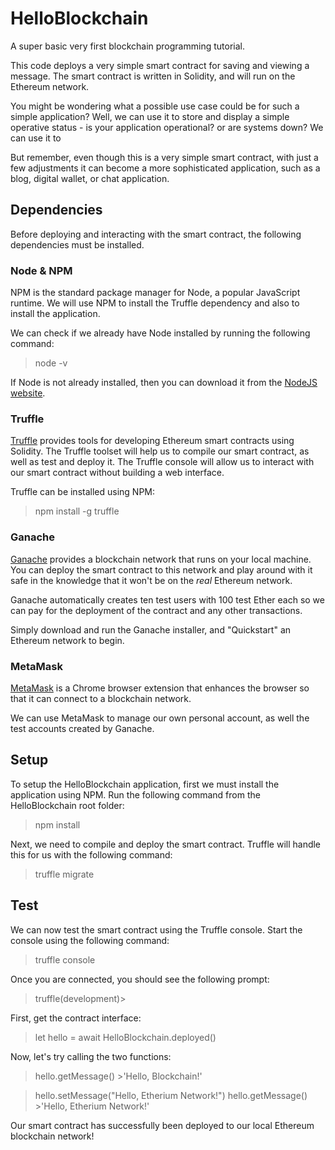 # HelloBlockchain
A super basic very first blockchain programming tutorial.

This code deploys a very simple smart contract for saving and viewing a message.  The smart contract is written in Solidity, and will run on the Ethereum network.

You might be wondering what a possible use case could be for such a simple application?  Well, we can use it to store and display a simple operative status - is your application operational? or are systems down?  We can use it to 

But remember, even though this is a very simple smart contract, with just a few adjustments it can become a more sophisticated application, such as a blog, digital wallet, or chat application.

## Dependencies
Before deploying and interacting with the smart contract, the following dependencies must be installed.

### Node & NPM
NPM is the standard package manager for Node, a popular JavaScript runtime.  We will use NPM to install the Truffle dependency and also to install the application.

We can check if we already have Node installed by running the following command:
>node -v

If Node is not already installed, then you can download it from the [NodeJS website](https://nodejs.org).

### Truffle
[Truffle](https://www.trufflesuite.com/) provides tools for developing Ethereum smart contracts using Solidity.  The Truffle toolset will help us to compile our smart contract, as well as test and deploy it.  The Truffle console will allow us to interact with our smart contract without building a web interface.

Truffle can be installed using NPM:
>npm install -g truffle

### Ganache
[Ganache](https://www.trufflesuite.com/ganache) provides a blockchain network that runs on your local machine.  You can deploy the smart contract to this network and play around with it safe in the knowledge that it won't be on the _real_ Ethereum network.

Ganache automatically creates ten test users with 100 test Ether each so we can pay for the deployment of the contract and any other transactions.

Simply download and run the Ganache installer, and "Quickstart" an Ethereum network to begin.

### MetaMask
[MetaMask](https://chrome.google.com/webstore/detail/metamask/nkbihfbeogaeaoehlefnkodbefgpgknn?hl=en) is a Chrome browser extension that enhances the browser so that it can connect to a blockchain network.

We can use MetaMask to manage our own personal account, as well the test accounts created by Ganache.

## Setup
To setup the HelloBlockchain application, first we must install the application using NPM.  Run the following command from the HelloBlockchain root folder:
>npm install

Next, we need to compile and deploy the smart contract.  Truffle will handle this for us with the following command:
>truffle migrate

## Test
We can now test the smart contract using the Truffle console.  Start the console using the following command:
>truffle console

Once you are connected, you should see the following prompt:
>truffle(development)>

First, get the contract interface:
>let hello = await HelloBlockchain.deployed()

Now, let's try calling the two functions:
>hello.getMessage()
>\>'Hello, Blockchain!'

>hello.setMessage("Hello, Etherium Network!")
>hello.getMessage()
>\>'Hello, Etherium Network!'

Our smart contract has successfully been deployed to our local Ethereum blockchain network!